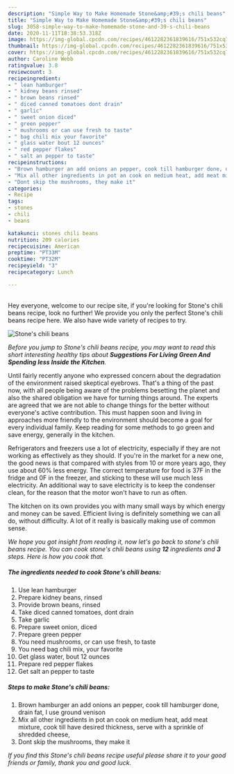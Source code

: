 ```yaml
---
description: "Simple Way to Make Homemade Stone&amp;#39;s chili beans"
title: "Simple Way to Make Homemade Stone&amp;#39;s chili beans"
slug: 3058-simple-way-to-make-homemade-stone-and-39-s-chili-beans
date: 2020-11-11T18:38:53.318Z
image: https://img-global.cpcdn.com/recipes/4612282361839616/751x532cq70/stones-chili-beans-recipe-main-photo.jpg
thumbnail: https://img-global.cpcdn.com/recipes/4612282361839616/751x532cq70/stones-chili-beans-recipe-main-photo.jpg
cover: https://img-global.cpcdn.com/recipes/4612282361839616/751x532cq70/stones-chili-beans-recipe-main-photo.jpg
author: Caroline Webb
ratingvalue: 3.8
reviewcount: 3
recipeingredient:
- " lean hamburger"
- " kidney beans rinsed"
- " brown beans rinsed"
- " diced canned tomatoes dont drain"
- " garlic"
- " sweet onion diced"
- " green pepper"
- " mushrooms or can use fresh to taste"
- " bag chili mix your favorite"
- " glass water bout 12 ounces"
- " red pepper flakes"
- " salt an pepper to taste"
recipeinstructions:
- "Brown hamburger an add onions an pepper, cook till hamburger done, drain fat, I use ground venison"
- "Mix all other ingredients in pot an cook on medium heat, add meat mixture, cook till have desired thickness, serve with a sprinkle of shredded cheese,"
- "Dont skip the mushrooms, they make it"
categories:
- Recipe
tags:
- stones
- chili
- beans

katakunci: stones chili beans 
nutrition: 209 calories
recipecuisine: American
preptime: "PT33M"
cooktime: "PT32M"
recipeyield: "3"
recipecategory: Lunch

---
```

<br>
Hey everyone, welcome to our recipe site, if you're looking for Stone&#39;s chili beans recipe, look no further! We provide you only the perfect Stone&#39;s chili beans recipe here. We also have wide variety of recipes to try.
<br>


![Stone&#39;s chili beans](https://img-global.cpcdn.com/recipes/4612282361839616/751x532cq70/stones-chili-beans-recipe-main-photo.jpg)

<i>Before you jump to Stone&#39;s chili beans recipe, you may want to read this short interesting healthy tips about 
<strong>Suggestions For Living Green And Spending less Inside the Kitchen</strong>.</i>
</br>

Until fairly recently anyone who expressed concern about the degradation of the environment raised skeptical eyebrows. That's a thing of the past now, with all people being aware of the problems besetting the planet and also the shared obligation we have for turning things around. The experts are agreed that we are not able to change things for the better without everyone's active contribution. This must happen soon and living in approaches more friendly to the environment should become a goal for every individual family. Keep reading for some methods to go green and save energy, generally in the kitchen.

Refrigerators and freezers use a lot of electricity, especially if they are not working as effectively as they should. If you're in the market for a new one, the good news is that compared with styles from 10 or more years ago, they use about 60% less energy. The correct temperature for food is 37F in the fridge and 0F in the freezer, and sticking to these will use much less electricity. An additional way to save electricity is to keep the condenser clean, for the reason that the motor won't have to run as often.

The kitchen on its own provides you with many small ways by which energy and money can be saved. Efficient living is definitely something we can all do, without difficulty. A lot of it really is basically making use of common sense.


<i>We hope you got insight from reading it, now let's go back to stone&#39;s chili beans recipe. You can cook stone&#39;s chili beans using <strong>12</strong> ingredients and <strong>3</strong> steps. Here is how you cook that.
</i>

##### The ingredients needed to cook Stone&#39;s chili beans:

1. Use  lean hamburger
1. Prepare  kidney beans, rinsed
1. Provide  brown beans, rinsed
1. Take  diced canned tomatoes, dont drain
1. Take  garlic
1. Prepare  sweet onion, diced
1. Prepare  green pepper
1. You need  mushrooms, or can use fresh, to taste
1. You need  bag chili mix, your favorite
1. Get  glass water, bout 12 ounces
1. Prepare  red pepper flakes
1. Get  salt an pepper to taste


##### Steps to make Stone&#39;s chili beans:

1. Brown hamburger an add onions an pepper, cook till hamburger done, drain fat, I use ground venison
1. Mix all other ingredients in pot an cook on medium heat, add meat mixture, cook till have desired thickness, serve with a sprinkle of shredded cheese,
1. Dont skip the mushrooms, they make it


<i>If you find this Stone&#39;s chili beans recipe useful please share it to your good friends or family, thank you and good luck.</i>
